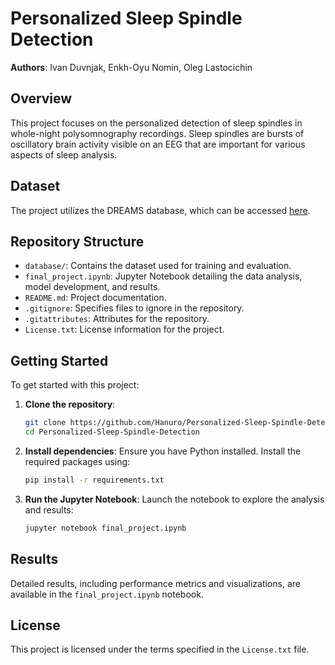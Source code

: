 # Personalized Sleep Spindle Detection

**Authors**: Ivan Duvnjak, Enkh-Oyu Nomin, Oleg Lastocichin

## Overview

This project focuses on the personalized detection of sleep spindles in whole-night polysomnography recordings. Sleep spindles are bursts of oscillatory brain activity visible on an EEG that are important for various aspects of sleep analysis.

## Dataset

The project utilizes the DREAMS database, which can be accessed [here](https://zenodo.org/record/2650146).

## Repository Structure

- `database/`: Contains the dataset used for training and evaluation.
- `final_project.ipynb`: Jupyter Notebook detailing the data analysis, model development, and results.
- `README.md`: Project documentation.
- `.gitignore`: Specifies files to ignore in the repository.
- `.gitattributes`: Attributes for the repository.
- `License.txt`: License information for the project.

## Getting Started

To get started with this project:

1. **Clone the repository**:
   ```bash
   git clone https://github.com/Hanuro/Personalized-Sleep-Spindle-Detection.git
   cd Personalized-Sleep-Spindle-Detection
   ```

2. **Install dependencies**:
   Ensure you have Python installed. Install the required packages using:
   ```bash
   pip install -r requirements.txt
   ```

3. **Run the Jupyter Notebook**:
   Launch the notebook to explore the analysis and results:
   ```bash
   jupyter notebook final_project.ipynb
   ```

## Results

Detailed results, including performance metrics and visualizations, are available in the `final_project.ipynb` notebook.

## License

This project is licensed under the terms specified in the `License.txt` file.
